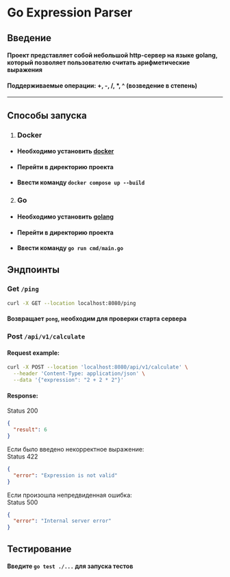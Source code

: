 # Go Expression Parser

## Введение

#### Проект представляет собой небольшой http-сервер на языке golang, который позволяет пользователю считать арифметические выражения

#### Поддерживаемые операции: +, -, /, *, ^ (возведение в степень)

----

## Способы запуска

1. ### Docker

- #### Необходимо установить [docker](https://www.docker.com/products/docker-desktop/)
- #### Перейти в директорию проекта
- #### Ввести команду `docker compose up --build`

2. ### Go

- #### Необходимо установить [golang](https://go.dev/dl/)
- #### Перейти в директорию проекта
- #### Ввести команду `go run cmd/main.go`

## Эндпоинты

### Get `/ping`
```bash
curl -X GET --location localhost:8080/ping
```

#### Возвращает `pong`, необходим для проверки старта сервера

### Post `/api/v1/calculate`

#### Request example:

```bash
curl -X POST --location 'localhost:8080/api/v1/calculate' \
  --header 'Content-Type: application/json' \
  --data '{"expression": "2 + 2 * 2"}'
```

#### Response:  
Status 200
```json
{
  "result": 6
}
```

Если было введено некорректное выражение:  
Status 422
```json
{
  "error": "Expression is not valid"
}
```

Если произошла непредвиденная ошибка:  
Status 500
```json
{
  "error": "Internal server error"
}
```

## Тестирование
#### Введите `go test ./...` для запуска тестов